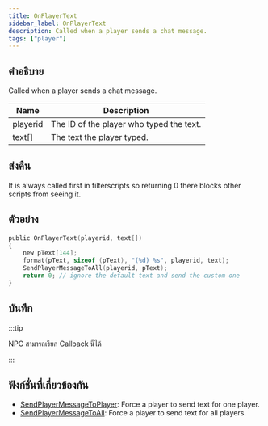 ```yaml
---
title: OnPlayerText
sidebar_label: OnPlayerText
description: Called when a player sends a chat message.
tags: ["player"]
---
```


## คำอธิบาย

Called when a player sends a chat message.

| Name     | Description                              |
| -------- | ---------------------------------------- |
| playerid | The ID of the player who typed the text. |
| text[]   | The text the player typed.               |

## ส่งคืน

It is always called first in filterscripts so returning 0 there blocks other scripts from seeing it.

## ตัวอย่าง

```c
public OnPlayerText(playerid, text[])
{
    new pText[144];
    format(pText, sizeof (pText), "(%d) %s", playerid, text);
    SendPlayerMessageToAll(playerid, pText);
    return 0; // ignore the default text and send the custom one
}
```

## บันทึก

:::tip

NPC สามารถเรียก Callback นี้ได้

:::

## ฟังก์ชั่นที่เกี่ยวข้องกัน

- [SendPlayerMessageToPlayer](../../scripting/functions/SendPlayerMessageToPlayer.md): Force a player to send text for one player.
- [SendPlayerMessageToAll](../../scripting/functions/SendPlayerMessageToAll.md): Force a player to send text for all players.
